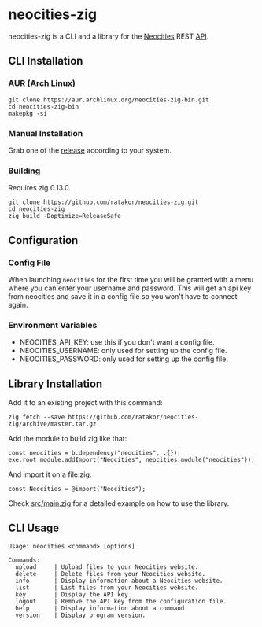 # neocities-zig
neocities-zig is a CLI and a library for the [Neocities](https://neocities.org)
REST [API](https://https://neocities.org/api).

## CLI Installation

### AUR (Arch Linux)

```
git clone https://aur.archlinux.org/neocities-zig-bin.git
cd neocities-zig-bin
makepkg -si
```

### Manual Installation

Grab one of the [release](https://github.com/Ratakor/neocities-zig/releases)
according to your system.

### Building

Requires zig 0.13.0.
```
git clone https://github.com/ratakor/neocities-zig.git
cd neocities-zig
zig build -Doptimize=ReleaseSafe
```

## Configuration

### Config File
When launching `neocities` for the first time you will be granted with a menu
where you can enter your username and password. This will get an api key from
neocities and save it in a config file so you won't have to connect again.

### Environment Variables
- NEOCITIES_API_KEY: use this if you don't want a config file.
- NEOCITIES_USERNAME: only used for setting up the config file.
- NEOCITIES_PASSWORD: only used for setting up the config file.

## Library Installation

Add it to an existing project with this command:
```
zig fetch --save https://github.com/ratakor/neocities-zig/archive/master.tar.gz
```

Add the module to build.zig like that:
```zig
const neocities = b.dependency("neocities", .{});
exe.root_module.addImport("Neocities", neocities.module("neocities"));
```

And import it on a file.zig:
```zig
const Neocities = @import("Neocities");
```

Check [src/main.zig](src/main.zig) for a detailed example on how to use the library.

## CLI Usage
```
Usage: neocities <command> [options]

Commands:
  upload     | Upload files to your Neocities website.
  delete     | Delete files from your Neocities website.
  info       | Display information about a Neocities website.
  list       | List files from your Neocities website.
  key        | Display the API key.
  logout     | Remove the API key from the configuration file.
  help       | Display information about a command.
  version    | Display program version.
```
